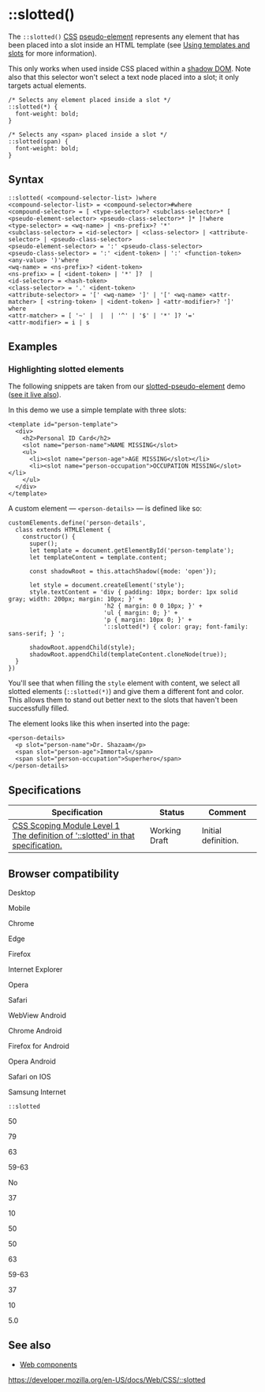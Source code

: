 # ::slotted()

The `::slotted()` [CSS](https://developer.mozilla.org/en-US/docs/Web/CSS) [pseudo-element](pseudo-elements) represents any element that has been placed into a slot inside an HTML template (see [Using templates and slots](https://developer.mozilla.org/en-US/docs/Web/Web_Components/Using_templates_and_slots) for more information).

This only works when used inside CSS placed within a [shadow DOM](https://developer.mozilla.org/en-US/docs/Web/Web_Components/Using_shadow_DOM). Note also that this selector won't select a text node placed into a slot; it only targets actual elements.

    /* Selects any element placed inside a slot */
    ::slotted(*) {
      font-weight: bold;
    }

    /* Selects any <span> placed inside a slot */
    ::slotted(span) {
      font-weight: bold;
    }

## Syntax

    ::slotted( <compound-selector-list> )where
    <compound-selector-list> = <compound-selector>#where
    <compound-selector> = [ <type-selector>? <subclass-selector>* [ <pseudo-element-selector> <pseudo-class-selector>* ]* ]!where
    <type-selector> = <wq-name> | <ns-prefix>? '*'
    <subclass-selector> = <id-selector> | <class-selector> | <attribute-selector> | <pseudo-class-selector>
    <pseudo-element-selector> = ':' <pseudo-class-selector>
    <pseudo-class-selector> = ':' <ident-token> | ':' <function-token> <any-value> ')'where
    <wq-name> = <ns-prefix>? <ident-token>
    <ns-prefix> = [ <ident-token> | '*' ]?  |
    <id-selector> = <hash-token>
    <class-selector> = '.' <ident-token>
    <attribute-selector> = '[' <wq-name> ']' | '[' <wq-name> <attr-matcher> [ <string-token> | <ident-token> ] <attr-modifier>? ']'
    where
    <attr-matcher> = [ '~' |  |  | '^' | '$' | '*' ]? '='
    <attr-modifier> = i | s

## Examples

### Highlighting slotted elements

The following snippets are taken from our [slotted-pseudo-element](https://github.com/mdn/web-components-examples/tree/master/slotted-pseudo-element) demo ([see it live also](https://mdn.github.io/web-components-examples/slotted-pseudo-element/)).

In this demo we use a simple template with three slots:

    <template id="person-template">
      <div>
        <h2>Personal ID Card</h2>
        <slot name="person-name">NAME MISSING</slot>
        <ul>
          <li><slot name="person-age">AGE MISSING</slot></li>
          <li><slot name="person-occupation">OCCUPATION MISSING</slot></li>
        </ul>
      </div>
    </template>

A custom element — `<person-details>` — is defined like so:

    customElements.define('person-details',
      class extends HTMLElement {
        constructor() {
          super();
          let template = document.getElementById('person-template');
          let templateContent = template.content;

          const shadowRoot = this.attachShadow({mode: 'open'});

          let style = document.createElement('style');
          style.textContent = 'div { padding: 10px; border: 1px solid gray; width: 200px; margin: 10px; }' +
                               'h2 { margin: 0 0 10px; }' +
                               'ul { margin: 0; }' +
                               'p { margin: 10px 0; }' +
                               '::slotted(*) { color: gray; font-family: sans-serif; } ';

          shadowRoot.appendChild(style);
          shadowRoot.appendChild(templateContent.cloneNode(true));
      }
    })

You'll see that when filling the `style` element with content, we select all slotted elements (`::slotted(*)`) and give them a different font and color. This allows them to stand out better next to the slots that haven't been successfully filled.

The element looks like this when inserted into the page:

    <person-details>
      <p slot="person-name">Dr. Shazaam</p>
      <span slot="person-age">Immortal</span>
      <span slot="person-occupation">Superhero</span>
    </person-details>

## Specifications

<table><thead><tr class="header"><th>Specification</th><th>Status</th><th>Comment</th></tr></thead><tbody><tr class="odd"><td><a href="https://drafts.csswg.org/css-scoping/#slotted-pseudo">CSS Scoping Module Level 1<br />
<span class="small">The definition of '::slotted' in that specification.</span></a></td><td><span class="spec-wd">Working Draft</span></td><td>Initial definition.</td></tr></tbody></table>

## Browser compatibility

Desktop

Mobile

Chrome

Edge

Firefox

Internet Explorer

Opera

Safari

WebView Android

Chrome Android

Firefox for Android

Opera Android

Safari on IOS

Samsung Internet

`::slotted`

50

79

63

59-63

No

37

10

50

50

63

59-63

37

10

5.0

## See also

- [Web components](https://developer.mozilla.org/en-US/docs/Web/Web_Components)

<a href="https://developer.mozilla.org/en-US/docs/Web/CSS/::slotted" class="_attribution-link">https://developer.mozilla.org/en-US/docs/Web/CSS/::slotted</a>
